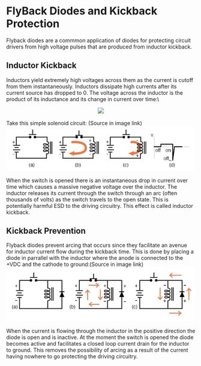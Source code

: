 # FlyBack Diodes and Kickback Protection

Flyback diodes are a commmon application of diodes for protecting circuit drivers from high voltage pulses that are produced from inductor kickback.

## Inductor Kickback
Inductors yield extremely high voltages across them as the current is cutoff from them instantaneously. Inductors dissipate high currents after its current source has dropped to 0. 
The voltage across the inductor is the product of its inductance and its change in current over time:\
<p align="center">
    <img src="https://render.githubusercontent.com/render/math?math=v = L{\dfrac{di}{dt}}">
</p>

Take this simple solenoid circuit: (Source in image link)\
[![img](/Applications/img/inductive-kickback-without-protection.webp)](https://www.allaboutcircuits.com/textbook/semiconductors/chpt-3/inductor-commutating-circuits/)

When the switch is opened there is an instantaneous drop in current over time which causes a massive negative voltage over the inductor. The inductor releases its current through the switch through an arc (often thousands of volts) as the switch travels to the open state. This is potentially harmful ESD to the driving circuitry. This effect is called inductor kickback.


## Kickback Prevention
Flyback diodes prevent arcing that occurs since they facilitate an avenue for inductor current flow during the kickback time. This is done by placing a diode in parrallel with the inductor where the anode is connected to the +VDC and the cathode to ground:(Source in image link)\
[![img](/Applications/img/inductive-kickback-with-protection.webp)](https://www.allaboutcircuits.com/textbook/semiconductors/chpt-3/inductor-commutating-circuits/)

When the current is flowing through the inductor in the positive direction the diode is open and is inactive. At the moment the switch is opened the diode becomes active and facilitates a closed loop current drain for the inductor to ground. This removes the possibility of arcing as a result of the current having nowhere to go protecting the driving circuitry.
